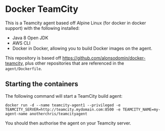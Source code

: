 # Docker TeamCity

This is a Teamcity agent based off Alpine Linux (for docker in docker support) with the following installed:

- Java 8 Open JDK
- AWS CLI
- Docker in Docker, allowing you to build Docker images on the agent.

This repository is based off https://github.com/alonsodomin/docker-teamcity, plus other repositories that are referenced in the `agent/Dockerfile`.

## Starting the containers

The following command will start a TeamCity build agent:

```
docker run -d --name teamcity-agent1 --privileged -e TEAMCITY_SERVER=http://teamcity.mydomain.com:8500 -e TEAMCITY_NAME=my-agent-name anotherchris/teamcityagent
```

You should then authorise the agent on your Teamcity server.